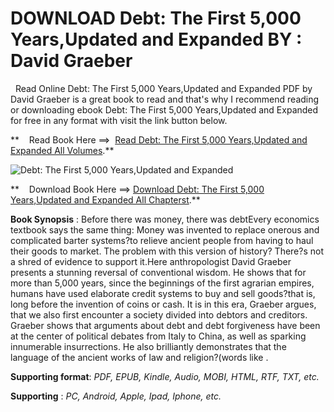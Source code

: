  **DOWNLOAD Debt: The First 5,000 Years,Updated and Expanded BY : David Graeber**
================================================================================

  Read Online Debt: The First 5,000 Years,Updated and Expanded PDF by David Graeber is a great book to read and that's why I recommend reading or downloading ebook Debt: The First 5,000 Years,Updated and Expanded for free in any format with visit the link button below.

**    Read Book Here ==>  [Read Debt: The First 5,000 Years,Updated and Expanded All Volumes](https://goodreadbook.site/?book=1612194192).**

![Debt: The First 5,000 Years,Updated and Expanded](https://i.gr-assets.com/images/S/compressed.photo.goodreads.com/books/1410801449l/22180952.jpg)

**    Download Book Here ==> [Download Debt: The First 5,000 Years,Updated and Expanded All Chapterst](https://goodreadbook.site/?book=1612194192).**

**Book Synopsis** : Before there was money, there was debtEvery economics textbook says the same thing: Money was invented to replace onerous and complicated barter systems?to relieve ancient people from having to haul their goods to market. The problem with this version of history? There?s not a shred of evidence to support it.Here anthropologist David Graeber presents a stunning reversal of conventional wisdom. He shows that for more than 5,000 years, since the beginnings of the first agrarian empires, humans have used elaborate credit systems to buy and sell goods?that is, long before the invention of coins or cash. It is in this era, Graeber argues, that we also first encounter a society divided into debtors and creditors. Graeber shows that arguments about debt and debt forgiveness have been at the center of political debates from Italy to China, as well as sparking innumerable insurrections. He also brilliantly demonstrates that the language of the ancient works of law and religion?(words like .

**Supporting format**: _PDF, EPUB, Kindle, Audio, MOBI, HTML, RTF, TXT, etc._

**Supporting** : _PC, Android, Apple, Ipad, Iphone, etc._